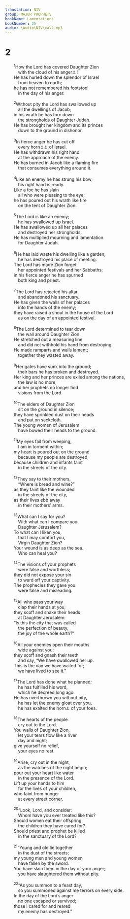 ```yaml
---
translation: NIV
group: MAJOR PROPHETS
bookName: Lamentations 
bookNumber: 25
audio: \Audio\NIV\ca\2.mp3
---
```


<div class="title"><h1>2</h1></div>
<span class="verse ca_2_1">  <sup>1</sup>How the Lord has covered Daughter Zion <br/>   with the cloud of his anger<a data-toggle="tooltip" data-placement="bottom" title="Or How the Lord in his anger / has treated Daughter Zion with contempt">⚓</a> ! <br/>  He has hurled down the splendor of Israel <br/>   from heaven to earth; <br/>  he has not remembered his footstool <br/>   in the day of his anger. <br/><br/></span>
<span class="verse ca_2_2">  <sup>2</sup>Without pity the Lord has swallowed up <br/>   all the dwellings of Jacob; <br/>  in his wrath he has torn down <br/>   the strongholds of Daughter Judah. <br/>  He has brought her kingdom and its princes <br/>   down to the ground in dishonor. <br/><br/></span>
<span class="verse ca_2_3">  <sup>3</sup>In fierce anger he has cut off <br/>   every horn<a data-toggle="tooltip" data-placement="bottom" title="Or off / all the strength ; or every king">⚓</a><a data-toggle="tooltip" data-placement="bottom" title="here symbolizes strength.">⚓</a> of Israel. <br/>  He has withdrawn his right hand <br/>   at the approach of the enemy. <br/>  He has burned in Jacob like a flaming fire <br/>   that consumes everything around it. <br/><br/></span>
<span class="verse ca_2_4">  <sup>4</sup>Like an enemy he has strung his bow; <br/>   his right hand is ready. <br/>  Like a foe he has slain <br/>   all who were pleasing to the eye; <br/>  he has poured out his wrath like fire <br/>   on the tent of Daughter Zion. <br/><br/></span>
<span class="verse ca_2_5">  <sup>5</sup>The Lord is like an enemy; <br/>   he has swallowed up Israel. <br/>  He has swallowed up all her palaces <br/>   and destroyed her strongholds. <br/>  He has multiplied mourning and lamentation <br/>   for Daughter Judah. <br/><br/></span>
<span class="verse ca_2_6">  <sup>6</sup>He has laid waste his dwelling like a garden; <br/>   he has destroyed his place of meeting. <br/>  The Lord has made Zion forget <br/>   her appointed festivals and her Sabbaths; <br/>  in his fierce anger he has spurned <br/>   both king and priest. <br/><br/></span>
<span class="verse ca_2_7">  <sup>7</sup>The Lord has rejected his altar <br/>   and abandoned his sanctuary. <br/>  He has given the walls of her palaces <br/>   into the hands of the enemy; <br/>  they have raised a shout in the house of the Lord<br/>   as on the day of an appointed festival. <br/><br/></span>
<span class="verse ca_2_8">  <sup>8</sup>The Lord determined to tear down <br/>   the wall around Daughter Zion. <br/>  He stretched out a measuring line <br/>   and did not withhold his hand from destroying. <br/>  He made ramparts and walls lament; <br/>   together they wasted away. <br/><br/></span>
<span class="verse ca_2_9">  <sup>9</sup>Her gates have sunk into the ground; <br/>   their bars he has broken and destroyed. <br/>  Her king and her princes are exiled among the nations, <br/>   the law is no more, <br/>  and her prophets no longer find <br/>   visions from the Lord. <br/><br/></span>
<span class="verse ca_2_10">  <sup>10</sup>The elders of Daughter Zion <br/>   sit on the ground in silence; <br/>  they have sprinkled dust on their heads <br/>   and put on sackcloth. <br/>  The young women of Jerusalem <br/>   have bowed their heads to the ground. <br/><br/></span>
<span class="verse ca_2_11">  <sup>11</sup>My eyes fail from weeping, <br/>   I am in torment within; <br/>  my heart is poured out on the ground <br/>   because my people are destroyed, <br/>  because children and infants faint <br/>   in the streets of the city. <br/><br/></span>
<span class="verse ca_2_12">  <sup>12</sup>They say to their mothers, <br/>   “Where is bread and wine?” <br/>  as they faint like the wounded <br/>   in the streets of the city, <br/>  as their lives ebb away <br/>   in their mothers’ arms. <br/><br/></span>
<span class="verse ca_2_13">  <sup>13</sup>What can I say for you? <br/>   With what can I compare you, <br/>   Daughter Jerusalem? <br/>  To what can I liken you, <br/>   that I may comfort you, <br/>   Virgin Daughter Zion? <br/>  Your wound is as deep as the sea. <br/>   Who can heal you? <br/><br/></span>
<span class="verse ca_2_14">  <sup>14</sup>The visions of your prophets <br/>   were false and worthless; <br/>  they did not expose your sin <br/>   to ward off your captivity. <br/>  The prophecies they gave you <br/>   were false and misleading. <br/><br/></span>
<span class="verse ca_2_15">  <sup>15</sup>All who pass your way <br/>   clap their hands at you; <br/>  they scoff and shake their heads <br/>   at Daughter Jerusalem: <br/>  “Is this the city that was called <br/>   the perfection of beauty, <br/>   the joy of the whole earth?” <br/><br/></span>
<span class="verse ca_2_16">  <sup>16</sup>All your enemies open their mouths <br/>   wide against you; <br/>  they scoff and gnash their teeth <br/>   and say, “We have swallowed her up. <br/>  This is the day we have waited for; <br/>   we have lived to see it.” <br/><br/></span>
<span class="verse ca_2_17">  <sup>17</sup>The Lord has done what he planned; <br/>   he has fulfilled his word, <br/>   which he decreed long ago. <br/>  He has overthrown you without pity, <br/>   he has let the enemy gloat over you, <br/>   he has exalted the horn<a data-toggle="tooltip" data-placement="bottom" title="here symbolizes strength.">⚓</a> of your foes. <br/><br/></span>
<span class="verse ca_2_18">  <sup>18</sup>The hearts of the people <br/>   cry out to the Lord. <br/>  You walls of Daughter Zion, <br/>   let your tears flow like a river <br/>   day and night; <br/>  give yourself no relief, <br/>   your eyes no rest. <br/><br/></span>
<span class="verse ca_2_19">  <sup>19</sup>Arise, cry out in the night, <br/>   as the watches of the night begin; <br/>  pour out your heart like water <br/>   in the presence of the Lord. <br/>  Lift up your hands to him <br/>   for the lives of your children, <br/>  who faint from hunger <br/>   at every street corner. <br/><br/></span>
<span class="verse ca_2_20">  <sup>20</sup>“Look, Lord, and consider: <br/>   Whom have you ever treated like this? <br/>  Should women eat their offspring, <br/>   the children they have cared for? <br/>  Should priest and prophet be killed <br/>   in the sanctuary of the Lord? <br/><br/></span>
<span class="verse ca_2_21">  <sup>21</sup>“Young and old lie together <br/>   in the dust of the streets; <br/>  my young men and young women <br/>   have fallen by the sword. <br/>  You have slain them in the day of your anger; <br/>   you have slaughtered them without pity. <br/><br/></span>
<span class="verse ca_2_22">  <sup>22</sup>“As you summon to a feast day, <br/>   so you summoned against me terrors on every side. <br/>  In the day of the Lord’s anger <br/>   no one escaped or survived; <br/>  those I cared for and reared <br/>   my enemy has destroyed.” <br/><br/></span>
